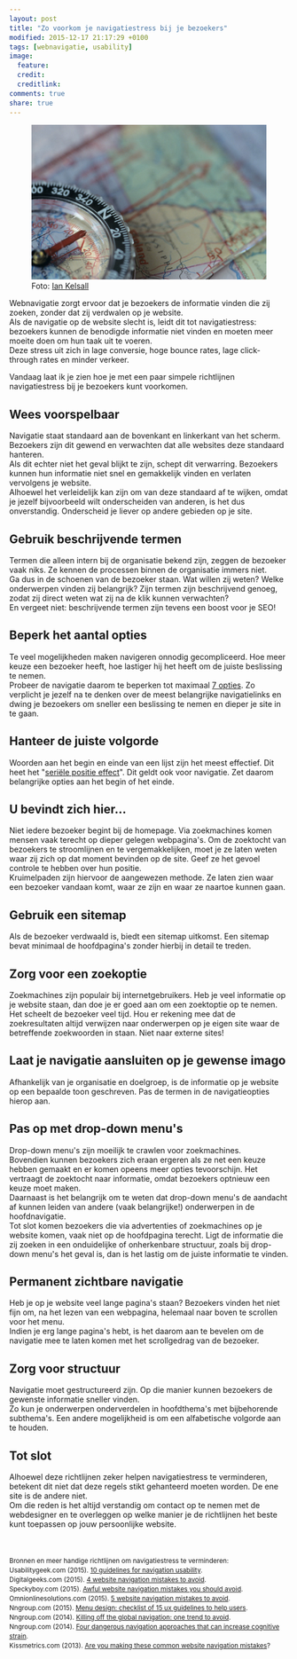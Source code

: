 ```yaml
---
layout: post
title: "Zo voorkom je navigatiestress bij je bezoekers"
modified: 2015-12-17 21:17:29 +0100
tags: [webnavigatie, usability]
image:
  feature: 
  credit: 
  creditlink: 
comments: true
share: true
---
```


<figure>
<img src="/images/navigatie.jpg" alt="Kompas als navigatiemiddel">
<figcaption>Foto: <a href="http://bit.ly/1QPPAh2">Ian Kelsall
</a></figcaption>
</figure>

Webnavigatie zorgt ervoor dat je bezoekers de informatie vinden die
zij zoeken, zonder dat zij verdwalen op je website.<br>
Als de navigatie op de website
slecht is, leidt dit tot navigatiestress: bezoekers kunnen de
benodigde informatie niet vinden en moeten meer moeite doen om hun
taak uit te voeren.<br>
Deze stress
uit zich in lage conversie, hoge bounce rates, lage click-through rates en minder
verkeer.

Vandaag laat ik je zien hoe je met een paar simpele richtlijnen
navigatiestress bij je bezoekers kunt voorkomen.

<h2>Wees voorspelbaar</h2>
Navigatie staat standaard aan de bovenkant en linkerkant van
het scherm. Bezoekers zijn dit gewend en verwachten dat alle websites
deze standaard hanteren.<br>
Als dit echter niet het geval blijkt te zijn,
schept dit verwarring. Bezoekers kunnen hun informatie niet snel en
gemakkelijk vinden en verlaten vervolgens je website.<br>
Alhoewel het verleidelijk kan zijn om van deze standaard af te wijken,
omdat je  jezelf bijvoorbeeld wilt onderscheiden van anderen, is het
dus onverstandig. Onderscheid je liever op andere gebieden op je
site. 

<h2>Gebruik beschrijvende termen</h2>
Termen die alleen intern bij de organisatie bekend zijn, zeggen de
bezoeker vaak niks. Ze kennen de processen binnen de organisatie
immers niet.<br>
Ga dus in de schoenen van de bezoeker staan. Wat willen zij weten? Welke
onderwerpen vinden zij belangrijk? Zijn termen zijn beschrijvend
genoeg, zodat zij direct weten wat zij na de klik kunnen verwachten?<br>
En vergeet niet: beschrijvende termen zijn tevens een boost voor je SEO!

<h2>Beperk het aantal opties</h2>
Te veel mogelijkheden maken navigeren onnodig gecompliceerd. Hoe meer keuze
een bezoeker heeft, hoe lastiger hij het heeft om de juiste beslissing
te nemen.<br>
Probeer de navigatie daarom te beperken tot maximaal <a href="http://www.mindacademy.nl/nlp/george-miller">7 opties</a>. Zo
verplicht je jezelf na te denken over de meest belangrijke
navigatielinks en dwing je bezoekers om sneller een beslissing te
nemen en dieper je site in te gaan. 

<h2>Hanteer de juiste volgorde</h2>
Woorden aan het begin en einde van een lijst zijn het meest
effectief. Dit heet het "<a
href="https://nl.wikipedia.org/wiki/Seri%C3%ABle-positie-effect">seriële
positie effect</a>". Dit geldt ook voor navigatie. Zet daarom
belangrijke opties aan het begin of het einde.

<h2>U bevindt zich hier...</h2>
Niet iedere bezoeker begint bij de homepage. Via zoekmachines komen
mensen vaak terecht op dieper gelegen webpagina's. Om de zoektocht van
bezoekers te stroomlijnen en te vergemakkelijken, moet je ze laten
weten waar zij zich op dat moment bevinden op de site. Geef ze het
gevoel 
controle te hebben over hun positie.<br>
Kruimelpaden zijn hiervoor de aangewezen methode. Ze laten zien waar
een bezoeker vandaan komt, waar ze zijn en waar ze naartoe kunnen
gaan.

<h2>Gebruik een sitemap</h2>
Als de bezoeker verdwaald is, biedt een sitemap uitkomst. Een sitemap
bevat minimaal de hoofdpagina's zonder hierbij in detail te treden.

<h2>Zorg voor een zoekoptie</h2>
Zoekmachines zijn populair bij internetgebruikers. Heb je veel
informatie op je website staan, dan doe je er goed aan om een
zoektoptie op te nemen. Het scheelt de bezoeker veel tijd.
Hou er rekening mee dat de zoekresultaten altijd verwijzen naar
onderwerpen op je eigen site waar de betreffende zoekwoorden in
staan. Niet naar externe sites!

<h2>Laat je navigatie aansluiten op je gewense imago</h2>
Afhankelijk van je organisatie en doelgroep, is de informatie op je
website op een bepaalde toon geschreven. Pas de termen in de
navigatieopties hierop aan.

<h2>Pas op met drop-down menu's</h2>
Drop-down menu's zijn moeilijk te crawlen voor zoekmachines.<br>
Bovendien
kunnen bezoekers zich eraan ergeren als ze net een keuze hebben
gemaakt en er komen opeens meer opties tevoorschijn. Het vertraagt de
zoektocht naar informatie, omdat bezoekers optnieuw een keuze moet
maken.<br>
Daarnaast is het belangrijk om te weten dat drop-down menu's de
aandacht af kunnen leiden van andere (vaak belangrijke!) onderwerpen
in de hoofdnavigatie.<br>
Tot slot komen bezoekers die via advertenties of zoekmachines op je
website komen, vaak niet op de hoofdpagina terecht. Ligt de informatie
die zij zoeken in een onduidelijke of onherkenbare structuur, zoals bij
drop-down menu's het geval is, dan is het lastig om de juiste informatie te
vinden. 

<h2>Permanent zichtbare navigatie</h2>
Heb je op je website veel lange pagina's staan? Bezoekers vinden het
niet fijn om, na het lezen van een webpagina, helemaal naar boven te
scrollen voor het menu.<br>
Indien je erg lange pagina's hebt, is het daarom aan te bevelen om de
navigatie mee te laten komen met het scrollgedrag van de bezoeker.

<h2>Zorg voor structuur</h2>
Navigatie moet gestructureerd zijn. Op die manier kunnen bezoekers de
gewenste informatie sneller vinden.<br>
Zo kun je onderwerpen
onderverdelen in hoofdthema's met bijbehorende subthema's. Een andere mogelijkheid
is om een alfabetische volgorde aan te houden.

<h2>Tot slot</h2>
Alhoewel deze richtlijnen zeker helpen navigatiestress te verminderen,
betekent dit niet dat deze regels stikt gehanteerd moeten worden. De
ene site is de andere niet.<br>
Om die reden is het altijd verstandig om contact op te nemen met de
webdesigner en te overleggen op welke manier je de richtlijnen het beste
kunt toepassen op jouw persoonlijke website.


<br><br>
<small>Bronnen en meer handige richtlijnen om navigatiestress te
verminderen:<br>
Usabilitygeek.com (2015). <a
href="http://usabilitygeek.com/10-guidelines-for-navigation-usability/">10
guidelines for navigation usability</a>.<br>
Digitalgeeks.com (2015). <a
href="http://digitalgeeks.com/Blog/4-Website-Navigation-Mistakes-to-Avoid">
4 website navigation mistakes to avoid</a>.<br>
Speckyboy.com (2015). <a
href="http://speckyboy.com/2015/07/08/awful-website-navigation-mistakes-you-should-avoid/">Awful
website navigation mistakes you should avoid</a>.<br>
Omnionlinesolutions.com (2015). <a href="https://www.omnionlinesolutions.com/blog/website-design/5-website-navigation-mistakes-to-avoid/">5 website navigation mistakes to
avoid</a>.<br>
Nngroup.com (2015). <a href="https://www.nngroup.com/articles/menu-design/">Menu design: checklist of 15 ux guidelines to help users</a>.<br>
Nngroup.com (2014). <a href=" https://www.nngroup.com/articles/killing-global-navigation-one-trend-avoid/">Killing off the global navigation: one trend to
avoid</a>.<br>
Nngroup.com (2014). <a href="https://www.nngroup.com/articles/navigation-cognitive-strain/">Four dangerous navigation approaches that can
increase cognitive strain</a>.<br> 
Kissmetrics.com (2013). <a
href="https://blog.kissmetrics.com/common-website-navigation-mistakes/">Are
you making these common website navigation mistakes</a>?
</small>



